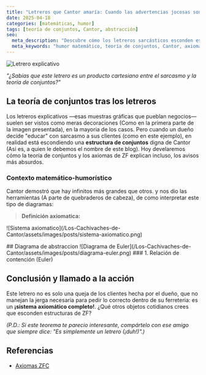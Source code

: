 ```yaml
---
title: "Letreros que Cantor amaría: Cuando las advertencias jocosas son conjuntos no numerables"
date: 2025-04-18
categories: [matemáticas, humor]
tags: [teoría de conjuntos, Cantor, abstracción]
seo:
  meta_description: "Descubre cómo los letreros sarcásticos esconden estructuras matemáticas rigurosas: una aplicación jocosa de la teoría de conjuntos de Cantor."
  meta_keywords: "humor matemático, teoría de conjuntos, Cantor, axiomas ZF, abstracción, letreros graciosos"
---
```


![Letrero explicativo](/Los-Cachivaches-de-Cantor/assets/images/posts/letrero-explicativo.jpg)

*"¿Sabías que este letrero es un producto cartesiano entre el sarcasmo y la teoría de conjuntos?"*

## La teoría de conjuntos tras los letreros

Los letreros explicativos —esas muestras gráficas que pueblan negocios— suelen ser vistos como meras decoraciones (Como en la primera parte de la imagen presentada), en la mayoria de los casos. Pero cuando un dueño decide "educar" con sarcasmo a sus clientes (como en este ejemplo), en realidad está escondiendo una **estructura de conjuntos** digna de Cantor (Asi es, a quien le debemos el nombre de este blog). Hoy develaremos cómo la teoría de conjuntos y los axiomas de ZF explican incluso, los avisos más absurdos.

### Contexto matemático-humorístico
Cantor demostró que hay infinitos más grandes que otros. y nos dio las herramientas (A parte de quebraderos de cabeza), de como interpretar este tipo de diagramas:

> **Definición axiomatica:**  <p>

</p>
![Sistema axiomatico](/Los-Cachivaches-de-Cantor/assets/images/posts/sistema-axiomatico.png)
<p>
</p>
## Diagrama de abstraccion
![Diagrama de Euler](/Los-Cachivaches-de-Cantor/assets/images/posts/diagrama-euler.png)
### 1. Relación de contención (Euler)

## Conclusión y llamado a la acción
Este letrero no es solo una queja de los clientes hecha por el dueño, que no manejan la jerga necesaria para pedir lo correcto dentro de su ferreteria: es un **¡sistema axiomático completo!**. ¿Qué otros objetos cotidianos crees que esconden estructuras de ZF?  

*(P.D.: Si este teorema te parecio interesante, compártelo con ese amigo que siempre dice: "Es simplemente un letrero (¡duh!)".)*

## Referencias
- [Axiomas ZFC](https://es.wikipedia.org/wiki/Axiomas_de_Zermelo-Fraenkel)